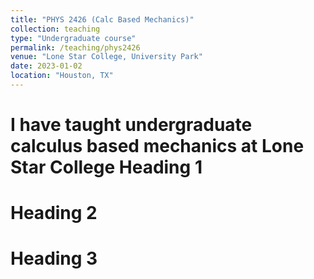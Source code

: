 ```yaml
---
title: "PHYS 2426 (Calc Based Mechanics)"
collection: teaching
type: "Undergraduate course"
permalink: /teaching/phys2426
venue: "Lone Star College, University Park"
date: 2023-01-02
location: "Houston, TX"
---
```


I have taught undergraduate calculus based mechanics at Lone Star College
Heading 1
======

Heading 2
======

Heading 3
======
